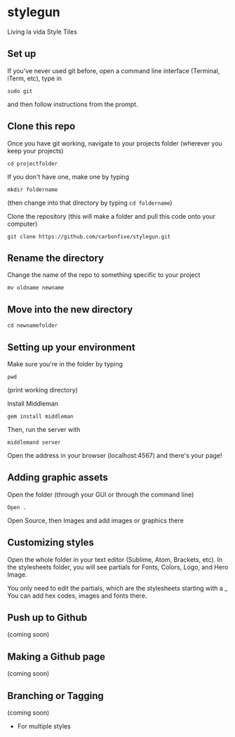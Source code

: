 # stylegun
Living la vida Style Tiles

## Set up

If you've never used git before, open a command line interface (Terminal, iTerm, etc), type in

``sudo git``

and then follow instructions from the prompt.

## Clone this repo

Once you have git working, navigate to your projects folder (wherever you keep your projects)

``cd projectfolder``

If you don't have one, make one by typing

``mkdir foldername``

(then change into that directory by typing ``cd foldername``)

Clone the repository (this will make a folder and pull this code onto your computer)

``git clone https://github.com/carbonfive/stylegun.git``

## Rename the directory

Change the name of the repo to something specific to your project

``mv oldname newname``

## Move into the new directory 

``cd newnamefolder``

## Setting up your environment

Make sure you're in the folder by typing

``pwd``

(print working directory)

Install Middleman

``gem install middleman``

Then, run the server with

``middlemand server``

Open the address in your browser (localhost:4567) and there's your page!

## Adding graphic assets

Open the folder (through your GUI or through the command line)

`` Open . ``

Open Source, then Images and add images or graphics there


## Customizing styles

Open the whole folder in your text editor (Sublime, Atom, Brackets, etc). In the stylesheets folder, you will see partials for Fonts, Colors, Logo, and Hero Image.

You only need to edit the partials, which are the stylesheets starting with a _
You can add hex codes, images and fonts there.

## Push up to Github

(coming soon)

## Making a Github page

(coming soon)

## Branching or Tagging
(coming soon)

* For multiple styles
